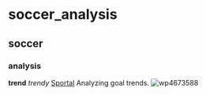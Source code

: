# soccer_analysis
## soccer
### analysis
**trend**
*trendy*
[Sportal](https://sportal.bg/)
Analyzing goal trends.
![wp4673588](https://github.com/stkoychev/soccer_analysis/assets/153915588/94515e29-fbd9-4824-9174-240b20e84735)
